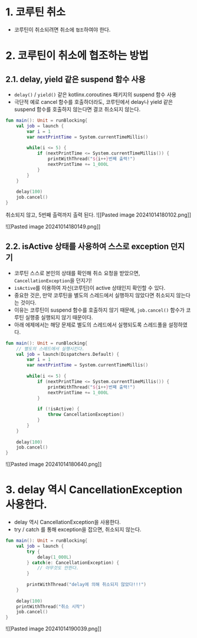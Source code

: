 
# 1. 코루틴  취소

* 코루틴이 취소되려면 취소에 `협조`하여야 한다.


# 2. 코루틴이 취소에 협조하는 방법

## 2.1. delay, yield 같은 suspend 함수 사용

- `delay()` / `yield()` 같은 kotlinx.coroutines 패키지의 suspend 함수 사용
- 극단적 예로 cancel 함수를 호출하더라도, 코루틴에서 delay나 yield 같은 suspend 함수를 호출하지 않는다면 결코 취소되지 않는다.

```kotlin
fun main(): Unit = runBlocking{  
    val job = launch {  
        var i = 1  
        var nextPrintTime = System.currentTimeMillis()  
  
        while(i <= 5) {  
            if (nextPrintTime <= System.currentTimeMillis()) {  
                printWithThread("${i++}번째 출력!")  
                nextPrintTime += 1_000L  
            }  
        }  
    }  
  
    delay(100)  
    job.cancel()  
}
```

취소되지 않고, 5번째 출력까지 출력 된다.
![[Pasted image 20241014180102.png]]

![[Pasted image 20241014180149.png]]

## 2.2. isActive 상태를 사용하여 스스로 exception 던지기

- 코루틴 스스로 본인의 상태를 확인해 취소 요청을 받았으면, `CancellationException`을 던지기!
- `isActive`를 이용하여 자신(코루틴)이 active 상태인지 확인할 수 있다.
- 중요한 것은, 만약 코루틴을 별도의 스레드에서 실행하지 않았다면 취소되지 않는다는 것이다.
- 이유는 코루틴이 suspend 함수를 호출하지 않기 때문에, `job.cancel()` 함수가 코루틴 실행중 실행되지 않기 때문이다.
- 아래 에제에서는 해당 문제로 별도의 스레드에서 실행되도록 스레드풀을 설정하였다.


```kotlin
fun main(): Unit = runBlocking{  
    // 별도의 스레드에서 실행시킨다.
    val job = launch(Dispatchers.Default) {  
        var i = 1  
        var nextPrintTime = System.currentTimeMillis()  
  
        while(i <= 5) {  
            if (nextPrintTime <= System.currentTimeMillis()) {  
                printWithThread("${i++}번째 출력!")  
                nextPrintTime += 1_000L  
            }  
  
            if (!isActive) {  
                throw CancellationException()  
            }  
        }  
    }  
  
    delay(100)  
    job.cancel()  
}
```

![[Pasted image 20241014180640.png]]

# 3. delay 역시 CancellationException 사용한다.

- delay 역시 CancellationException을 사용한다.
- try / catch 를 통해 exception을 잡으면, 취소되지 않는다.

```kotlin
fun main(): Unit = runBlocking{  
    val job = launch {  
        try {  
            delay(1_000L)  
        } catch(e: CancellationException) {  
            // 아무것도 안한다.  
        }  
  
        printWithThread("delay에 의해 취소되지 않았다!!!")  
    }  
  
    delay(100)  
    printWithThread("취소 시작")  
    job.cancel()  
}
```

![[Pasted image 20241014190039.png]]